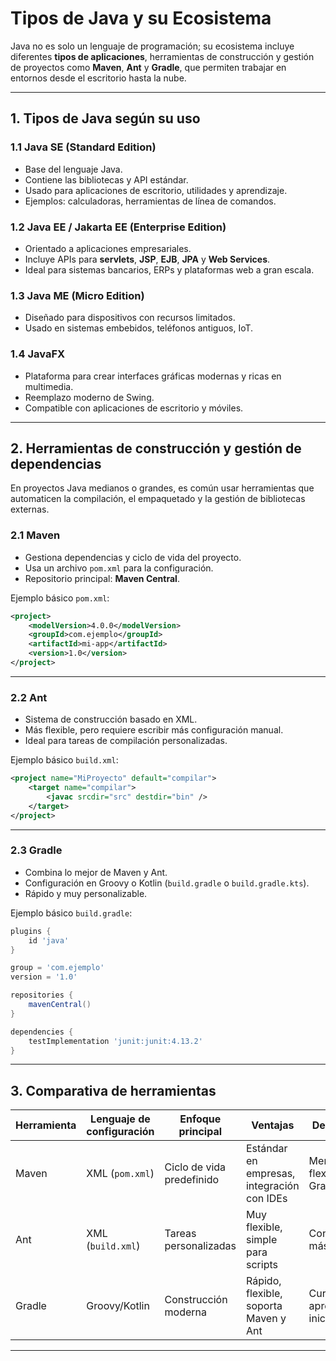 
# Tipos de Java y su Ecosistema

Java no es solo un lenguaje de programación; su ecosistema incluye diferentes **tipos de aplicaciones**, herramientas de construcción y gestión de proyectos como **Maven**, **Ant** y **Gradle**, que permiten trabajar en entornos desde el escritorio hasta la nube.

---

## 1. Tipos de Java según su uso

### 1.1 Java SE (Standard Edition)
- Base del lenguaje Java.
- Contiene las bibliotecas y API estándar.
- Usado para aplicaciones de escritorio, utilidades y aprendizaje.
- Ejemplos: calculadoras, herramientas de línea de comandos.

### 1.2 Java EE / Jakarta EE (Enterprise Edition)
- Orientado a aplicaciones empresariales.
- Incluye APIs para **servlets**, **JSP**, **EJB**, **JPA** y **Web Services**.
- Ideal para sistemas bancarios, ERPs y plataformas web a gran escala.

### 1.3 Java ME (Micro Edition)
- Diseñado para dispositivos con recursos limitados.
- Usado en sistemas embebidos, teléfonos antiguos, IoT.

### 1.4 JavaFX
- Plataforma para crear interfaces gráficas modernas y ricas en multimedia.
- Reemplazo moderno de Swing.
- Compatible con aplicaciones de escritorio y móviles.

---

## 2. Herramientas de construcción y gestión de dependencias
En proyectos Java medianos o grandes, es común usar herramientas que automaticen la compilación, el empaquetado y la gestión de bibliotecas externas.

### 2.1 Maven
- Gestiona dependencias y ciclo de vida del proyecto.
- Usa un archivo `pom.xml` para la configuración.
- Repositorio principal: **Maven Central**.

Ejemplo básico `pom.xml`:
```xml
<project>
    <modelVersion>4.0.0</modelVersion>
    <groupId>com.ejemplo</groupId>
    <artifactId>mi-app</artifactId>
    <version>1.0</version>
</project>
```

---

### 2.2 Ant
- Sistema de construcción basado en XML.
- Más flexible, pero requiere escribir más configuración manual.
- Ideal para tareas de compilación personalizadas.

Ejemplo básico `build.xml`:
```xml
<project name="MiProyecto" default="compilar">
    <target name="compilar">
        <javac srcdir="src" destdir="bin" />
    </target>
</project>
```

---

### 2.3 Gradle
- Combina lo mejor de Maven y Ant.
- Configuración en Groovy o Kotlin (`build.gradle` o `build.gradle.kts`).
- Rápido y muy personalizable.

Ejemplo básico `build.gradle`:
```groovy
plugins {
    id 'java'
}

group = 'com.ejemplo'
version = '1.0'

repositories {
    mavenCentral()
}

dependencies {
    testImplementation 'junit:junit:4.13.2'
}
```

---

## 3. Comparativa de herramientas

| Herramienta | Lenguaje de configuración | Enfoque principal | Ventajas | Desventajas |
|-------------|---------------------------|-------------------|----------|-------------|
| Maven       | XML (`pom.xml`)            | Ciclo de vida predefinido | Estándar en empresas, integración con IDEs | Menos flexible que Gradle |
| Ant         | XML (`build.xml`)          | Tareas personalizadas | Muy flexible, simple para scripts | Configuración más extensa |
| Gradle      | Groovy/Kotlin              | Construcción moderna | Rápido, flexible, soporta Maven y Ant | Curva de aprendizaje inicial |

---

```

